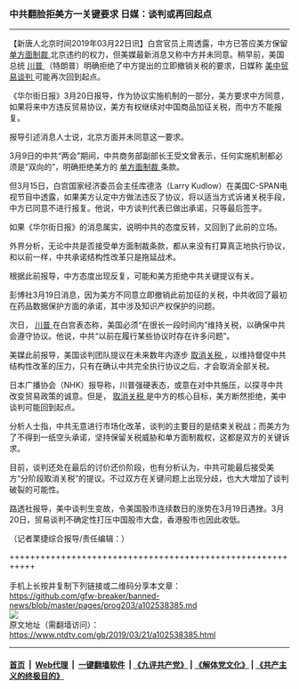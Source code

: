 ### 中共翻脸拒美方一关键要求 日媒：谈判或再回起点
------------------------

<div class="post_content" itemprop="articleBody">
 <p>
  【新唐人北京时间2019年03月22日讯】白宫官员上周透露，中方已答应美方保留
  <a href="https://www.ntdtv.com/gb/单方面制裁.htm">
   单方面制裁
  </a>
  北京违约的权力，但美媒最新消息又称中方并未同意。稍早前，美国总统
  <a href="https://www.ntdtv.com/gb/川普.htm">
   川普
  </a>
  （特朗普）明确拒绝了中方提出的立即撤销关税的要求，日媒称
  <a href="https://www.ntdtv.com/gb/34765.htm">
   美中贸易谈判
  </a>
  可能再次回到起点。
 </p>
 <p>
  《华尔街日报》3月20日报导，作为协议实施机制的一部分，美方要求中方同意，如果将来中方违反贸易协议，美方有权继续对中国商品加征关税，而中方不能报复。
 </p>
 <p>
  报导引述消息人士说，北京方面并未同意这一要求。
 </p>
 <p>
  3月9日的中共“两会”期间，中共商务部副部长王受文曾表示，任何实施机制都必须是“双向的”，明确拒绝美方的
  <a href="https://www.ntdtv.com/gb/单方面制裁.htm">
   单方面制裁
  </a>
  条款。
 </p>
 <p>
  但3月15日，白宫国家经济委员会主任库德洛（Larry Kudlow）在美国C-SPAN电视节目中透露，如果美方认定中方做法违反了协议，将以适当方式诉诸关税手段，中方已同意不进行报复。他说，中方谈判代表已做出承诺，只等最后签字。
 </p>
 <p>
  如果《华尔街日报》的消息属实，说明中共的态度反转，又回到了此前的立场。
 </p>
 <p>
  外界分析，无论中共是否接受单方面制裁条款，都从来没有打算真正地执行协议，和以前一样，中共承诺结构性改革只是拖延战术。
 </p>
 <p>
  根据此前报导，中方态度出现反复，可能和美方拒绝中共关键提议有关。
 </p>
 <p>
  彭博社3月19日消息，因为美方不同意立即撤销此前加征的关税，中共收回了最初在药品数据保护方面的承诺，其中涉及知识产权保护的问题。
 </p>
 <p>
  次日，
  <a href="https://www.ntdtv.com/gb/川普.htm">
   川普
  </a>
  在白宫表态称，美国必须“在很长一段时间内”维持关税，以确保中共会遵守协议。他说，中共“以前在履行某些协议时存在许多问题”。
 </p>
 <p>
  美媒此前报导，美国谈判团队提议在未来数年内逐步
  <a href="https://www.ntdtv.com/gb/取消关税.htm">
   取消关税
  </a>
  ，以维持督促中共结构性改革的压力，只有在确认中共完全执行协议之后，才会取消全部关税。
 </p>
 <p>
  日本广播协会（NHK）报导称，川普强硬表态，或意在对中共施压，以探寻中共改变贸易政策的诚意。但是，
  <a href="https://www.ntdtv.com/gb/取消关税.htm">
   取消关税
  </a>
  是中方的核心目标，美方断然拒绝，美中谈判可能回到起点。
 </p>
 <p>
  分析人士指，中共无意进行市场化改革，谈判的主要目的是结束关税战；而美方为了不得到一纸空头承诺，坚持保留关税威胁和单方面制裁权，这都是双方的关键诉求。
 </p>
 <p>
  目前，谈判还处在最后的讨价还价阶段，也有分析认为，中共可能最后接受美方“分阶段取消关税”的提议。不过双方在关键问题上出现分歧，也大大增加了谈判破裂的可能性。
 </p>
 <p>
  路透社报导，美中谈判生变故，令美国股市连续数日的涨势在3月19日遇挫。3月20日，贸易谈判不确定性打压中国股市大盘，香港股市也因此收低。
 </p>
 <p>
  （记者栗捷综合报导/责任编辑：）
 </p>
 <div class="single_ad">
 </div>
</div>

+++++++++++++++++++++++++++++++++++++++++++++++++++++++++++<br/><br/>
手机上长按并复制下列链接或二维码分享本文章：<br/>
https://github.com/gfw-breaker/banned-news/blob/master/pages/prog203/a102538385.md <br/>
<a href='https://github.com/gfw-breaker/banned-news/blob/master/pages/prog203/a102538385.md'><img src='https://github.com/gfw-breaker/banned-news/blob/master/pages/prog203/a102538385.md.png'/></a> <br/>
原文地址（需翻墙访问）：https://www.ntdtv.com/gb/2019/03/21/a102538385.html


------------------------
#### [首页](https://github.com/gfw-breaker/banned-news/blob/master/README.md) &nbsp;|&nbsp; [Web代理](https://github.com/labour-camp/helloworld) &nbsp;|&nbsp; [一键翻墙软件](https://github.com/gfw-breaker/nogfw/blob/master/README.md) &nbsp;| [《九评共产党》](https://github.com/gfw-breaker/9ping.md/blob/master/README.md#九评之一评共产党是什么) | [《解体党文化》](https://github.com/gfw-breaker/jtdwh.md/blob/master/README.md) | [《共产主义的终极目的》](https://github.com/gfw-breaker/gczydzjmd.md/blob/master/README.md)

